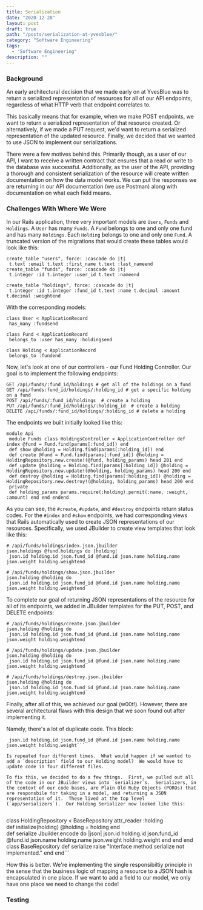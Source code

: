 ```yaml
---
title: Serialization
date: "2020-12-28"
layout: post
draft: true
path: "/posts/serialization-at-yvesblue/"
category: "Software Engineering"
tags:
  - "Software Engineering"
description: ""
---
```


### Background  
  
An early architectural decision that we made early on at YvesBlue was to return a serialized representation of resources for all of our API endpoints, regardless   of what HTTP verb that endpoint correlates to.  
  
This basically means that for example, when we make POST endpoints, we want to return a serialized representation of that resource created.  Or alternatively, if we made a PUT request, we'd want to return a serialized representation of the updated resource.  Finally, we decided that we wanted to use JSON to implement our serializations.  
  
There were a few motives behind this.  Primarily though, as a user of our API, I want to receive a written contract that ensures that a read or write to the database was successful.  Additionally, as the user of the API, providing a thorough and consistent serialization of the resource will create written documentation on how the data model works.  We can put the responses we are returning in our API documentation (we use Postman) along with documentation on what each field means.  
  
### Challenges With Where We Were  
In our Rails application, three very important models are `Users`, `Funds` and `Holdings`.  A `User` has many `Funds`.  A `Fund` belongs to one and only one fund and has many `Holdings`.  Each `Holding` belongs to one and only one `Fund`.  A truncated version of the migrations that would create these tables would look like this:  
  
```  
create_table "users", force: :cascade do |t|  
 t.text :email t.text :first_name t.text :last_nameend  
create_table "funds", force: :cascade do |t|  
 t.integer :id t.integer :user_id t.text :nameend  
  
create_table "holdings", force: :cascade do |t|  
 t.integer :id t.integer :fund_id t.text :name t.decimal :amount t.decimal :weightend  
```  
  
With the corresponding models:  
```  
class User < ApplicationRecord  
 has_many :fundsend  
  
class Fund < ApplicationRecord  
 belongs_to :user has_many :holdingsend  
  
class Holding < ApplicationRecord  
 belongs_to :fundend  
```  
  
Now, let's look at one of our controllers - our Fund Holding Controller.  Our goal is to implement the following endpoints:  
  
```  
GET /api/funds/:fund_id/holdings # get all of the holdings on a fund  
GET /api/funds:fund_id/holdings/:holding_id # get a specific holding on a fund  
POST /api/funds/:fund_id/holdings  # create a holding  
PUT /api/funds/:fund_id/holdings/:holding_id  # create a holding  
DELETE /api/funds/:fund_id/holdings/:holding_id # delete a holding  
```  
  
The endpoints we built initially looked like this:  
  
```  
module Api  
 module Funds class HoldingsController < ApplicationController def index @fund = Fund.find(params[:fund_id]) end  
 def show @holding = Holding.find(params[:holding_id]) end  
 def create @fund = Fund.find(params[:fund_id]) @holding = HoldingRepository.new.create!(@fund, holding_params) head 201 end  
 def update @holding = Holding.find(params[:holding_id]) @holding = HoldingRepository.new.update!(@holding, holding_params) head 200 end  
 def destroy @holding = Holding.find(params[:holding_id]) @holding = HoldingRepository.new.destroy!(@holding, holding_params) head 200 end  
 private  
 def holding_params params.require(:holding).permit(:name, :weight, :amount) end end endend  
```  
  
As you can see, the `#create`, `#update`, and `#destroy` endpoints return status codes.  For the `#index` and `#show` endpoints, we had corresponding views that Rails automatically used to create JSON representations of our resources.  Specifically, we used JBuilder to create view templates that look like this:  
  
```  
# /api/funds/holdings/index.json.jbuilder  
json.holdings @fund.holdings do |holding|  
 json.id holding.id json.fund_id @fund.id json.name holding.name json.weight holding.weightend  
  
# /api/funds/holdings/show.json.jbuilder  
json.holding @holding do  
 json.id holding.id json.fund_id @fund.id json.name holding.name json.weight holding.weightend  
```  
  
To complete our goal of returning JSON representations of the resource for all of its endpoints, we added in JBuilder templates for the PUT, POST, and DELETE endpoints:  
  
```  
# /api/funds/holdings/create.json.jbuilder  
json.holding @holding do  
 json.id holding.id json.fund_id @fund.id json.name holding.name json.weight holding.weightend  
  
# /api/funds/holdings/update.json.jbuilder  
json.holding @holding do  
 json.id holding.id json.fund_id @fund.id json.name holding.name json.weight holding.weightend  
  
# /api/funds/holdings/destroy.json.jbuilder  
json.holding @holding do  
 json.id holding.id json.fund_id @fund.id json.name holding.name json.weight holding.weightend  
```  
  
Finally, after all of this, we achieved our goal (w00t!).  However, there are several architectural flaws with this design that we soon found out after implementing it.  
  
Namely, there's a lot of duplicate code.  This block:  
```  
 json.id holding.id json.fund_id @fund.id json.name holding.name json.weight holding.weight```  
  
Is repeated four different times.  What would happen if we wanted to add a `description` field to our Holding model?  We would have to update code in four different files.  
  
To fix this, we decided to do a few things.  First, we pulled out all of the code in our JBuilder views into `serializer`s.  Serializers, in the context of our code bases, are Plain Old Ruby Objects (POROs) that are responsbile for taking in a model, and returning a JSON representation of it.  These lived at the top level (`app/serializers`).  Our Holding Serializer now looked like this:  
  
```  
 class HoldingRepository < BaseRepository attr_reader :holding  
 def initialize(holding) @holding = holding end  
 def serialize Jbuilder.encode do |json| json.id holding.id json.fund_id @fund.id json.name holding.name json.weight holding.weight end end end  
 class BaseRepository def serialize raise "Interface method serialize not implemented." end end```  
  
How this is better.  We're implementing the single responsibiltiy principle in the sense that the business logic of mapping a resource to a JSON hash is encapsulated in one place.  If we want to add a field to our model, we only have one place we need to change the code!  
  
  
  
### Testing
